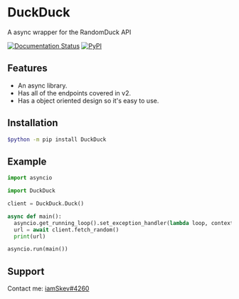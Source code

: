 # DuckDuck
A async wrapper for the RandomDuck API

[![Documentation Status](https://readthedocs.org/projects/duckduck/badge/?version=latest)](https://duckduck.readthedocs.io/en/latest/?badge=latest)
[![PyPI](https://img.shields.io/pypi/v/duckduck)](https://pypi.org/project/duckduck/)

## Features
- An async library.
- Has all of the endpoints covered in v2.
- Has a object oriented design so it's easy to use.

## Installation
```bash
$python -m pip install DuckDuck
```

## Example
```py
import asyncio

import DuckDuck

client = DuckDuck.Duck()

async def main():
  asyncio.get_running_loop().set_exception_handler(lambda loop, context: None) # This suppresses the warning that comes from the aiohttp library you can remove this line if you want the warnings to be in your terminal.
  url = await client.fetch_random()
  print(url)

asyncio.run(main())
```

## Support
Contact me: [iamSkev#4260](https://discord.com/users/381799048228896788)
